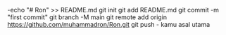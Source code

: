 -echo "# Ron" >> README.md 
git init 
git add README.md 
git commit -m "first commit" 
git branch -M main 
git remote add origin https://github.com/muhammadron/Ron.git
 git push - kamu asal utama
